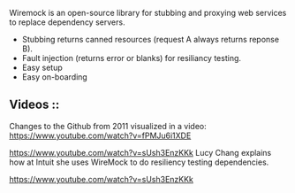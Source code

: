 Wiremock is an open-source library for stubbing and proxying web services 
to replace dependency servers.

  * Stubbing returns canned resources (request A always returns reponse B).
  * Fault injection (returns error or blanks) for resiliancy testing.
  * Easy setup
  * Easy on-boarding



## Videos ::

Changes to the Github from 2011 visualized in a video:
https://www.youtube.com/watch?v=fPMJu6i1XDE

https://www.youtube.com/watch?v=sUsh3EnzKKk
Lucy Chang explains how at Intuit she uses WireMock to do resiliency testing dependencies.

https://www.youtube.com/watch?v=sUsh3EnzKKk
